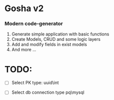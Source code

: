 # Gosha v2
### Modern code-generator
 1. Generate simple application with basic functions
 2. Create Models, CRUD and some logic layers
 3. Add and modify fields in exist models
 4. And more ...

# TODO:
 - [ ] Select PK type: uuid\int
 - [ ] Select db connection type pq\mysql
 
